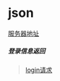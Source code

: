 # json
[服务器地址](https://my-json-server.typicode.com/Sean-Zheng/json)

##### 登录信息返回
> [login请求](https://my-json-server.typicode.com/Sean-Zheng/json/login)
